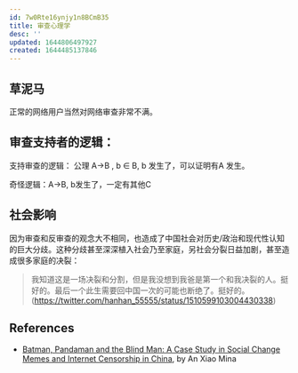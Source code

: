 ```yaml
---
id: 7w0Rte16ynjy1n8BCmB35
title: 审查心理学
desc: ''
updated: 1644806497927
created: 1644485137846
---
```


## 草泥马 

正常的网络用户当然对网络审查非常不满。


## 审查支持者的逻辑：

支持审查的逻辑：
公理 A->B , b ∈ B, b 发生了，可以证明有A 发生。

奇怪逻辑：A->B, b发生了，一定有其他C


## 社会影响

因为审查和反审查的观念大不相同，也造成了中国社会对历史/政治和现代性认知的巨大分歧。这种分歧甚至深深植入社会乃至家庭，另社会分裂日益加剧，甚至造成很多家庭的决裂：
> 我知道这是一场决裂和分割，但是我没想到我爸是第一个和我决裂的人。挺好的。最后一个此生需要回中国一次的可能也断绝了。挺好的。(https://twitter.com/hanhan_55555/status/1510599103004430338)


## References

- [Batman, Pandaman and the Blind Man: A Case Study in Social Change Memes and Internet Censorship in China](https://journals.sagepub.com/doi/pdf/10.1177/1470412914546576),  by An Xiao Mina